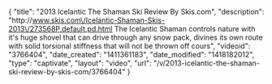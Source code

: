 {
    "title": "2013 Icelantic The Shaman Ski Review By Skis.com",
    "description": "http:\/\/www.skis.com\/Icelantic-Shaman-Skis-2013\/273568P,default,pd.html  The Icelantic Shaman controls nature with it's huge shovel that can drive through any snow pack, divines its own route with solid torsional stiffness that will not be thrown off cours",
    "videoid": "3766404",
    "date_created": "1411361183",
    "date_modified": "1418182012",
    "type": "captivate",
    "layout": "video",
    "url": "\/v\/2013-icelantic-the-shaman-ski-review-by-skis-com\/3766404"
}